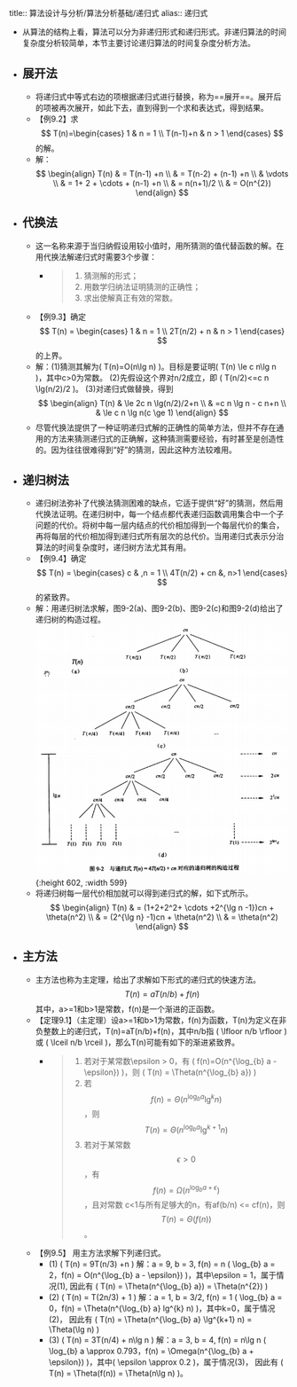 title:: 算法设计与分析/算法分析基础/递归式
alias:: 递归式

- 从算法的结构上看，算法可以分为非递归形式和递归形式。非递归算法的时间复杂度分析较简单，本节主要讨论递归算法的时间复杂度分析方法。
- ## 展开法
	- 将递归式中等式右边的项根据递归式进行替换，称为==展开==。展开后的项被再次展开，如此下去，直到得到一个求和表达式，得到结果。
	- 【例9.2】求 
	  $$
	  T(n)=\begin{cases}
	  1 & n = 1 \\
	  T(n-1)+n & n > 1
	  \end{cases}
	  $$
	  的解。
	- 解：
	  $$
	  \begin{align}
	  T(n) & = T(n-1) +n \\
	  & = T(n-2) + (n-1) +n \\
	  & \vdots \\
	  & = 1+ 2 + \cdots + (n-1) +n \\
	  & = n(n+1)/2 \\
	  & = O(n^{2})
	  \end{align}
	  $$
- ## 代换法
	- 这一名称来源于当归纳假设用较小值时，用所猜测的值代替函数的解。在用代换法解递归式时需要3个步骤：
		- > 1. 猜测解的形式；
		  > 2. 用数学归纳法证明猜测的正确性；
		  > 3. 求出使解真正有效的常数。
	- 【例9.3】确定 
	  $$
	  T(n) = \begin{cases}
	  1 & n = 1 \\
	  2T(n/2) + n & n > 1
	  \end{cases}
	  $$
	  的上界。
	- 解：(1)猜测其解为\( T(n)=O(n\lg n) \)。目标是要证明\( T(n) \le c n\lg n \)，其中c>0为常数。
	  (2)先假设这个界对n/2成立，即 \( T(n/2)<=c n \lg(n/2)/2 \)。
	  (3)对递归式做替换，得到 
	  $$
	  \begin{align}
	  T(n) & \le 2c n \lg(n/2)/2+n \\
	          & =c n \lg n - c n+n \\
	           & \le c n \lg n(c \ge 1)
	  \end{align}
	  $$
	- 尽管代换法提供了一种证明递归式解的正确性的简单方法，但并不存在通用的方法来猜测递归式的正确解，这种猜测需要经验，有时甚至是创造性的。因为往往很难得到“好”的猜测，因此这种方法较难用。
- ## 递归树法
	- 递归树法弥补了代换法猜测困难的缺点，它适于提供“好”的猜测，然后用代换法证明。在递归树中，每一个结点都代表递归函数调用集合中一个子问题的代价。将树中每一层内结点的代价相加得到一个每层代价的集合，再将每层的代价相加得到递归式所有层次的总代价。当用递归式表示分治算法的时间复杂度时，递归树方法尤其有用。
	- 【例9.4】确定
	  $$
	  T(n) = \begin{cases}
	  c & ,n = 1 \\
	  4T(n/2) + cn &, n>1
	  \end{cases}
	  $$
	  的紧致界。
	- 解：用递归树法求解，图9-2(a)、图9-2(b)、图9-2(c)和图9-2(d)给出了递归树的构造过程。
	  ![image.png](../assets/image_1649110772445_0.png){:height 602, :width 599}
	- 将递归树每一层代价相加就可以得到递归式的解，如下式所示。
	  $$
	  \begin{align}
	  T(n) & = (1+2+2^2+ \cdots +2^{\lg n -1})cn + \theta(n^2) \\
	  & = (2^{\lg n} -1)cn + \theta(n^2) \\
	  & = \theta(n^2)
	  \end{align}
	  $$
- ## 主方法
	- 主方法也称为主定理，给出了求解如下形式的递归式的快速方法。
	  $$
	  T(n) = aT(n/b)+f(n)
	  $$
	  其中，a>=1和b>1是常数，f(n)是一个渐进的正函数。
	- 【定理9.1】（主定理）设a>=1和b>1为常数，f(n)为函数，T(n)为定义在非负整数上的递归式，T(n)=aT(n/b)+f(n)，其中n/b指 \( \lfloor n/b \rfloor \) 或 \( \lceil n/b \rceil \)，那么T(n)可能有如下的渐进紧致界。
		- > 1. 若对于某常数\epsilon > 0，有 \( f(n)=O(n^{\log_{b} a - \epsilon}) \)，则 \( T(n) = \Theta(n^{\log_{b} a}) \)
		  > 2. 若 $$f(n)=\Theta(n^{\log_{b} a} \lg^{k}n)$$，则 $$T(n)=\Theta(n^{\log_{b} a} \lg^{k+1} n)$$
		  > 3. 若对于某常数 $$\epsilon > 0$$，有$$f(n) = \Omega(n^{\log_{b} a + \epsilon})$$，且对常数 c<1与所有足够大的n，有af(b/n) <= cf(n)，则 $$T(n)=\Theta(f(n))$$。
	- 【例9.5】 用主方法求解下列递归式。
		- (1) \( T(n) = 9T(n/3) +n  \)
		  解：a = 9, b = 3, f(n) = n
		  \( \log_{b} a = 2，f(n) = O(n^{\log_{b} a - \epsilon}) \)，其中\epsilon = 1，属于情况(1), 
		  因此有 \( T(n) = \Theta(n^{\log_{b} a}) = \Theta(n^{2}) \)
		- (2) \( T(n) = T(2n/3) + 1 \)
		  解：a = 1, b = 3/2, f(n) = 1
		  \( \log_{b} a = 0，f(n) = \Theta(n^{\log_{b} a} lg^{k} n) \)，其中k=0，属于情况(2)，
		  因此有 \( T(n) = \Theta(n^{\log_{b} a} \lg^{k+1} n) = \Theta(\lg n) \)
		- (3) \( T(n) = 3T(n/4) + n\lg n \)
		  解：a = 3, b = 4, f(n) = n\lg n
		  \( \log_{b} a \approx 0.793，f(n) = \Omega(n^{\log_{b} a + \epsilon}) \)，其中\( \epsilon \approx 0.2 \)，属于情况(3)，
		  因此有 \( T(n) = \Theta(f(n)) = \Theta(n\lg n) \)。